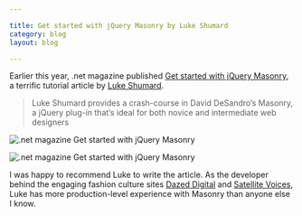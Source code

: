```yaml
---

title: Get started with jQuery Masonry by Luke Shumard
category: blog
layout: blog

---
```


Earlier this year, .net magazine published [Get started with jQuery Masonry](http://www.netmagazine.com/tutorials/get-started-jquery-masonry), a terrific tutorial article by [Luke Shumard](http://lukeshumard.com/).

> Luke Shumard provides a crash-course in David DeSandro’s Masonry, a jQuery plug-in that’s ideal for both novice and intermediate web designers

![.net magazine Get started with jQuery Masonry](https://i.imgur.com/wJv49.jpg)

![.net magazine Get started with jQuery Masonry](https://i.imgur.com/ghghR.jpg)

I was happy to recommend Luke to write the article. As the developer behind the engaging fashion culture sites [Dazed Digital](http://www.dazeddigital.com/) and [Satellite Voices](http://www.dazeddigital.com/satellitevoices/), Luke has more production-level experience with Masonry than anyone else I know.
